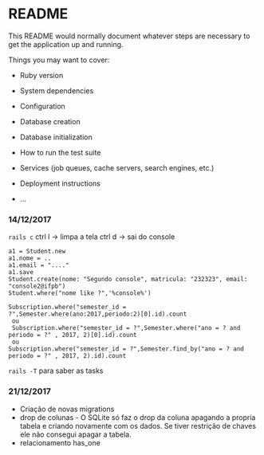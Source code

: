 # README

This README would normally document whatever steps are necessary to get the
application up and running.

Things you may want to cover:

* Ruby version

* System dependencies

* Configuration

* Database creation

* Database initialization

* How to run the test suite

* Services (job queues, cache servers, search engines, etc.)

* Deployment instructions

* ...

### 14/12/2017
```rails c```
ctrl l -> limpa a tela
ctrl d -> sai do console
```rails
a1 = Student.new
a1.nome = ..
a1.email = "...."
a1.save
Student.create(nome: "Segundo console", matricula: "232323", email: "console2@ifpb")
Student.where("nome like ?",'%console%')

Subscription.where("semester_id = ?",Semester.where(ano:2017,periodo:2)[0].id).count
 ou
 Subscription.where("semester_id = ?",Semester.where("ano = ? and periodo = ?" , 2017, 2)[0].id).count
 ou
Subscription.where("semester_id = ?",Semester.find_by("ano = ? and periodo = ?" , 2017, 2).id).count

```

```rails -T``` para saber as tasks


### 21/12/2017
* Criação de novas migrations
* drop de colunas - O SQLite só faz o drop da coluna apagando a propria tabela e criando novamente com os dados. Se tiver restrição de chaves ele não consegui apagar a tabela.
* relacionamento has_one
